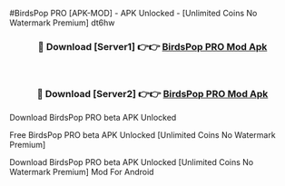 #BirdsPop PRO [APK-MOD] - APK Unlocked - [Unlimited Coins No Watermark Premium] dt6hw



<div align="center">

<h3>🔴 Download [Server1] 👉👉 <a href="https://momento.my/?title=BirdsPop_PRO">BirdsPop PRO Mod Apk</a></h3><br>

<h3>🔴 Download [Server2] 👉👉 <a href="https://momento.my/?title=BirdsPop_PRO">BirdsPop PRO Mod Apk</a></h3>
</div>



Download BirdsPop PRO beta APK Unlocked

Free BirdsPop PRO beta APK Unlocked [Unlimited Coins No Watermark Premium]

Download BirdsPop PRO beta APK Unlocked [Unlimited Coins No Watermark Premium] Mod For Android
